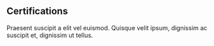 ## Certifications
Praesent suscipit a elit vel euismod. Quisque velit ipsum, dignissim ac suscipit et, dignissim ut tellus.
